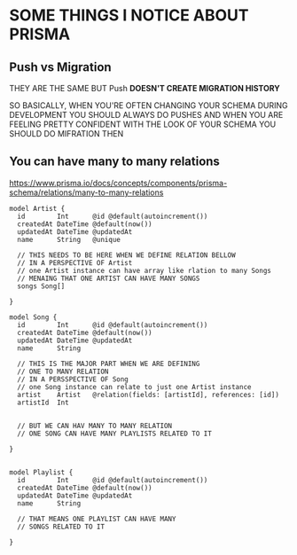 # SOME THINGS I NOTICE ABOUT PRISMA

## Push vs Migration

THEY ARE THE SAME BUT Push **DOESN'T CREATE MIGRATION HISTORY**

SO BASICALLY, WHEN YOU'RE OFTEN CHANGING YOUR SCHEMA DURING DEVELOPMENT YOU SHOULD ALWAYS DO PUSHES AND WHEN YOU ARE FEELING PRETTY CONFIDENT WITH THE LOOK OF YOUR SCHEMA YOU SHOULD DO MIFRATION THEN 

## You can have many to many relations

<https://www.prisma.io/docs/concepts/components/prisma-schema/relations/many-to-many-relations>

```prisma
model Artist {
  id        Int      @id @default(autoincrement())
  createdAt DateTime @default(now())
  updatedAt DateTime @updatedAt
  name      String   @unique

  // THIS NEEDS TO BE HERE WHEN WE DEFINE RELATION BELLOW
  // IN A PERSPECTIVE OF Artist
  // one Artist instance can have array like rlation to many Songs
  // MENAING THAT ONE ARTIST CAN HAVE MANY SONGS
  songs Song[]

}

model Song {
  id        Int      @id @default(autoincrement())
  createdAt DateTime @default(now())
  updatedAt DateTime @updatedAt
  name      String
  
  // THIS IS THE MAJOR PART WHEN WE ARE DEFINING
  // ONE TO MANY RELATION
  // IN A PERSSPECTIVE OF Song
  // one Song instance can relate to just one Artist instance
  artist    Artist   @relation(fields: [artistId], references: [id])
  artistId  Int


  // BUT WE CAN HAV MANY TO MANY RELATION
  // ONE SONG CAN HAVE MANY PLAYLISTS RELATED TO IT

}


model Playlist {
  id        Int      @id @default(autoincrement())
  createdAt DateTime @default(now())
  updatedAt DateTime @updatedAt
  name      String

  // THAT MEANS ONE PLAYLIST CAN HAVE MANY
  // SONGS RELATED TO IT

}

```

